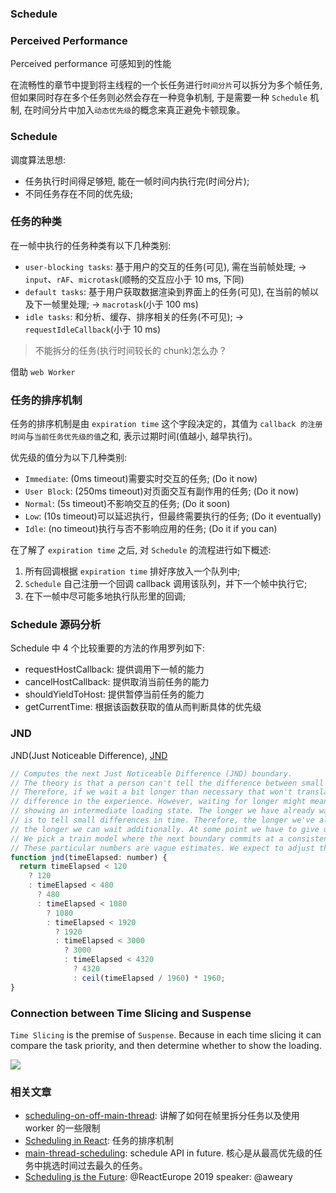 ### Schedule

### Perceived Performance

Perceived performance 可感知到的性能

在流畅性的章节中提到将主线程的一个长任务进行`时间分片`可以拆分为多个帧任务, 但如果同时存在多个任务则必然会存在一种竞争机制, 于是需要一种 `Schedule` 机制, 在时间分片中加入`动态优先级`的概念来真正避免卡顿现象。

### Schedule

调度算法思想:

* 任务执行时间得足够短, 能在一帧时间内执行完(时间分片);
* 不同任务存在不同的优先级;

### 任务的种类

在一帧中执行的任务种类有以下几种类别:

* `user-blocking tasks`: 基于用户的交互的任务(可见), 需在当前帧处理; -> `input`、`rAF`、`microtask`(顺畅的交互应小于 10 ms, 下同)
* `default tasks`: 基于用户获取数据渲染到界面上的任务(可见), 在当前的帧以及下一帧里处理; -> `macrotask`(小于 100 ms)
* `idle tasks`: 和分析、缓存、排序相关的任务(不可见); -> `requestIdleCallback`(小于 10 ms)

> 不能拆分的任务(执行时间较长的 chunk)怎么办？

借助 `web Worker`

### 任务的排序机制

任务的排序机制是由 `expiration time` 这个字段决定的，其值为 `callback 的注册时间`与`当前任务优先级的值`之和, 表示过期时间(值越小, 越早执行)。

优先级的值分为以下几种类别:

* `Immediate`: (0ms timeout)需要实时交互的任务;           (Do it now)
* `User Block`: (250ms timeout)对页面交互有副作用的任务;   (Do it now)
* `Normal`: (5s timeout)不影响交互的任务;                 (Do it soon)
* `Low`: (10s timeout)可以延迟执行，但最终需要执行的任务;   (Do it eventually)
* `Idle`: (no timeout)执行与否不影响应用的任务;            (Do it if you can)

在了解了 `expiration time` 之后, 对 `Schedule` 的流程进行如下概述:

1. 所有回调根据 `expiration time` 排好序放入一个队列中;
2. `Schedule` 自己注册一个回调 callback 调用该队列，并下一个帧中执行它;
3. 在下一帧中尽可能多地执行队形里的回调;

### Schedule 源码分析

Schedule 中 4 个比较重要的方法的作用罗列如下:

* requestHostCallback: 提供调用下一帧的能力
* cancelHostCallback: 提供取消当前任务的能力
* shouldYieldToHost: 提供暂停当前任务的能力
* getCurrentTime: 根据该函数获取的值从而判断具体的优先级

### JND

JND(Just Noticeable Difference), [JND](https://github.com/MuYunyun/react/blob/0f1e97e7cb67b7e403af5f78f38294dfd33e081e/packages/react-reconciler/src/ReactFiberWorkLoop.js#L2144-L2167)

```js
// Computes the next Just Noticeable Difference (JND) boundary.
// The theory is that a person can't tell the difference between small differences in time.
// Therefore, if we wait a bit longer than necessary that won't translate to a noticeable
// difference in the experience. However, waiting for longer might mean that we can avoid
// showing an intermediate loading state. The longer we have already waited, the harder it
// is to tell small differences in time. Therefore, the longer we've already waited,
// the longer we can wait additionally. At some point we have to give up though.
// We pick a train model where the next boundary commits at a consistent schedule.
// These particular numbers are vague estimates. We expect to adjust them based on research.
function jnd(timeElapsed: number) {
  return timeElapsed < 120
    ? 120
    : timeElapsed < 480
      ? 480
      : timeElapsed < 1080
        ? 1080
        : timeElapsed < 1920
          ? 1920
          : timeElapsed < 3000
            ? 3000
            : timeElapsed < 4320
              ? 4320
              : ceil(timeElapsed / 1960) * 1960;
}
```

### Connection between Time Slicing and Suspense

`Time Slicing` is the premise of `Suspense`. Because in each time slicing it can compare the task priority, and then determine whether to show the loading.

![](http://with.muyunyun.cn/6999fa9b5759613e1dde3b2dfec7076d.jpg)

### 相关文章

* [scheduling-on-off-main-thread](https://developer.chrome.com/devsummit/schedule/scheduling-on-off-main-thread): 讲解了如何在帧里拆分任务以及使用 worker 的一些限制
* [Scheduling in React](https://philippspiess.com/scheduling-in-react/#fn-1): 任务的排序机制
* [main-thread-scheduling](https://github.com/WICG/main-thread-scheduling): schedule API in future. 核心是从最高优先级的任务中挑选时间过去最久的任务。
* [Scheduling is the Future](https://www.youtube.com/watch?reload=9&v=Iyrf52cwxQI&feature=youtu.be&utm_source=tinyreact&utm_medium=email): @ReactEurope 2019 speaker: @aweary
